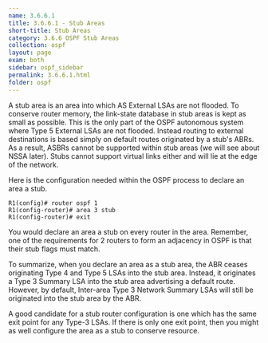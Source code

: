 ```yaml
---
name: 3.6.6.1
title: 3.6.6.1 - Stub Areas
short-title: Stub Areas
category: 3.6.6 OSPF Stub Areas
collection: ospf
layout: page
exam: both
sidebar: ospf_sidebar
permalink: 3.6.6.1.html
folder: ospf
---
```

A stub area is an area into which AS External LSAs are not flooded. To conserve router memory, the link-state database in stub areas is kept as small as possible. This is the only part of the OSPF autonomous system where Type 5 External LSAs are not flooded. Instead routing to external destinations is based simply on default routes originated by a stub's ABRs. As a result, ASBRs cannot be supported within stub areas (we will see about NSSA later). Stubs cannot support virtual links either and will lie at the edge of the network.

Here is the configuration needed within the OSPF process to declare an area a stub.
```
R1(config)# router ospf 1
R1(config-router)# area 3 stub
R1(config-router)# exit
```
You would declare an area a stub on every router in the area. Remember, one of the requirements for 2 routers to form an adjacency in OSPF is that their stub flags must match.

To summarize, when you declare an area as a stub area, the ABR ceases originating Type 4 and Type 5 LSAs into the stub area. Instead, it originates a Type 3 Summary LSA into the stub area advertising a default route. However, by default, Inter-area Type 3 Network Summary LSAs will still be originated into the stub area by the ABR.

A good candidate for a stub router configuration is one which has the same exit point for any Type-3 LSAs. If there is only one exit point, then you might as well configure the area as a stub to conserve resource.
